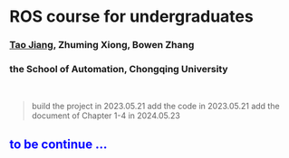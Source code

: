 # **ROS course for undergraduates**
### [Tao Jiang](https://github.com/panpanyunshi), Zhuming Xiong, Bowen Zhang
### the School of Automation, Chongqing University

<br>

> build the project in  2023.05.21
> add the code in 2023.05.21
> add the document of Chapter 1-4 in 2024.05.23

## <span style="color:blue">to be continue ...</span>


